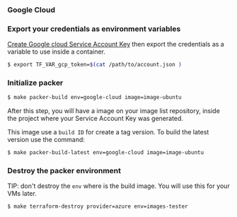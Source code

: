 ### Google Cloud

### Export your credentials as environment variables

[Create Google cloud Service Account Key](https://cloud.google.com/iam/docs/creating-managing-service-account-keys) then export the credentials as a variable to use inside a container.

```bash
$ export TF_VAR_gcp_token=$(cat /path/to/account.json )
```

### Initialize packer

```bash
$ make packer-build env=google-cloud image=image-ubuntu
```

After this step, you will have a image on your image list repository, inside the project where your Service Account Key was generated.

This image use a `build ID` for create a tag version.
To build the latest version use the command:

```bash
$ make packer-build-latest env=google-cloud image=image-ubuntu
```


### Destroy the packer environment

TIP: don't destroy the `env` where is the build image. You will use this for your VMs later.

```bash
$ make terraform-destroy provider=azure env=images-tester
```
